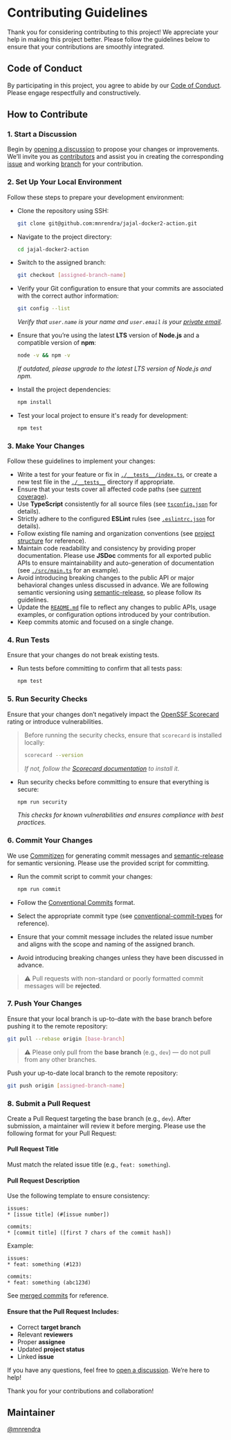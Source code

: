 
# Contributing Guidelines

Thank you for considering contributing to this project! We appreciate your help in making this project better. Please follow the guidelines below to ensure that your contributions are smoothly integrated.

## Code of Conduct

By participating in this project, you agree to abide by our [Code of Conduct](./CODE_OF_CONDUCT.md). Please engage respectfully and constructively.

## How to Contribute

### 1. Start a Discussion

Begin by [opening a discussion](/discussions) to propose your changes or improvements. We’ll invite you as [contributors](/graphs/contributors) and assist you in creating the corresponding [issue](/issues) and working [branch](/branches) for your contribution.

### 2. Set Up Your Local Environment

Follow these steps to prepare your development environment:

- Clone the repository using SSH:
  ```bash
  git clone git@github.com:mnrendra/jajal-docker2-action.git
  ```

- Navigate to the project directory:
  ```bash
  cd jajal-docker2-action
  ```

- Switch to the assigned branch:
  ```bash
  git checkout [assigned-branch-name]
  ```

- Verify your Git configuration to ensure that your commits are associated with the correct author information:
  ```bash
  git config --list
  ```
  *Verify that `user.name` is your name and `user.email` is your [private email](https://docs.github.com/en/account-and-profile/setting-up-and-managing-your-personal-account-on-github/managing-email-preferences/setting-your-commit-email-address).*

- Ensure that you’re using the latest **LTS** version of **Node.js** and a compatible version of **npm**:
  ```bash
  node -v && npm -v
  ```
  *If outdated, please upgrade to the latest LTS version of Node.js and npm.*

- Install the project dependencies:
  ```bash
  npm install
  ```

- Test your local project to ensure it's ready for development:
  ```bash
  npm test
  ```

### 3. Make Your Changes

Follow these guidelines to implement your changes:

- Write a test for your feature or fix in [`./__tests__/index.ts`](./__tests__/index.ts), or create a new test file in the [`./__tests__`](./__tests__/) directory if appropriate.
- Ensure that your tests cover all affected code paths (see [current coverage](https://app.codecov.io/gh/mnrendra/jajal-docker2-action)).
- Use **TypeScript** consistently for all source files (see [`tsconfig.json`](./tsconfig.json) for details).
- Strictly adhere to the configured **ESLint** rules (see [`.eslintrc.json`](./.eslintrc.json) for details).
- Follow existing file naming and organization conventions (see [project structure](./) for reference).
- Maintain code readability and consistency by providing proper documentation. Please use **JSDoc** comments for all exported public APIs to ensure maintainability and auto-generation of documentation (see [`./src/main.ts`](./src/main.ts) for an example).
- Avoid introducing breaking changes to the public API or major behavioral changes unless discussed in advance. We are following semantic versioning using [semantic-release](https://semantic-release.gitbook.io/semantic-release), so please follow its guidelines.
- Update the [`README.md`](./README.md) file to reflect any changes to public APIs, usage examples, or configuration options introduced by your contribution.
- Keep commits atomic and focused on a single change.

### 4. Run Tests

Ensure that your changes do not break existing tests.

- Run tests before committing to confirm that all tests pass:
  ```bash
  npm test
  ```

### 5. Run Security Checks

Ensure that your changes don’t negatively impact the [OpenSSF Scorecard](https://github.com/ossf/scorecard) rating or introduce vulnerabilities.

> Before running the security checks, ensure that `scorecard` is installed locally:
> ```bash
> scorecard --version
> ```
> *If not, follow the [Scorecard documentation](https://scorecard.dev/#using-the-cli) to install it.*

- Run security checks before committing to ensure that everything is secure:
  ```bash
  npm run security
  ```

  *This checks for known vulnerabilities and ensures compliance with best practices.*

### 6. Commit Your Changes

We use [Commitizen](https://www.npmjs.com/package/commitizen) for generating commit messages and [semantic-release](https://semantic-release.gitbook.io/semantic-release) for semantic versioning. Please use the provided script for committing.

- Run the commit script to commit your changes:
  ```bash
  npm run commit
  ```

- Follow the [Conventional Commits](https://www.conventionalcommits.org/) format.
- Select the appropriate commit type (see [conventional-commit-types](https://github.com/pvdlg/conventional-commit-types) for reference).
- Ensure that your commit message includes the related issue number and aligns with the scope and naming of the assigned branch.
- Avoid introducing breaking changes unless they have been discussed in advance.

> ⚠️ Pull requests with non-standard or poorly formatted commit messages will be **rejected**.

### 7. Push Your Changes

Ensure that your local branch is up-to-date with the base branch before pushing it to the remote repository:
```bash
git pull --rebase origin [base-branch]
```
> ⚠️ Please only pull from the **base branch** (e.g., `dev`) — do not pull from any other branches.

Push your up-to-date local branch to the remote repository:
```bash
git push origin [assigned-branch-name]
```

### 8. Submit a Pull Request

Create a Pull Request targeting the base branch (e.g., `dev`). After submission, a maintainer will review it before merging. Please use the following format for your Pull Request:

#### Pull Request Title
Must match the related issue title (e.g., `feat: something`).  

#### Pull Request Description
Use the following template to ensure consistency:  
```
issues:
* [issue title] (#[issue number])

commits:
* [commit title] ([first 7 chars of the commit hash])
```
Example:  
```
issues:
* feat: something (#123)

commits:
* feat: something (abc123d)
```

See [merged commits](/commits/main/) for reference.

#### Ensure that the Pull Request Includes:
- Correct **target branch**
- Relevant **reviewers**
- Proper **assignee**
- Updated **project status**
- Linked **issue**

If you have any questions, feel free to [open a discussion](/discussions). We’re here to help!

Thank you for your contributions and collaboration!

## Maintainer
[@mnrendra](https://github.com/mnrendra)
